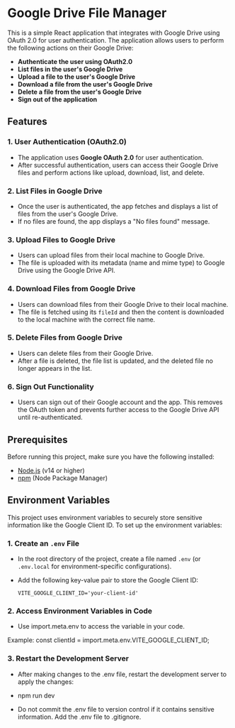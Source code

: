 # Google Drive File Manager

This is a simple React application that integrates with Google Drive using OAuth 2.0 for user authentication. The application allows users to perform the following actions on their Google Drive:

- **Authenticate the user using OAuth2.0**
- **List files in the user's Google Drive**
- **Upload a file to the user's Google Drive**
- **Download a file from the user's Google Drive**
- **Delete a file from the user's Google Drive**
- **Sign out of the application**

## Features

### 1. **User Authentication (OAuth2.0)**

- The application uses **Google OAuth 2.0** for user authentication.
- After successful authentication, users can access their Google Drive files and perform actions like upload, download, list, and delete.

### 2. **List Files in Google Drive**

- Once the user is authenticated, the app fetches and displays a list of files from the user's Google Drive.
- If no files are found, the app displays a "No files found" message.

### 3. **Upload Files to Google Drive**

- Users can upload files from their local machine to Google Drive.
- The file is uploaded with its metadata (name and mime type) to Google Drive using the Google Drive API.

### 4. **Download Files from Google Drive**

- Users can download files from their Google Drive to their local machine.
- The file is fetched using its `fileId` and then the content is downloaded to the local machine with the correct file name.

### 5. **Delete Files from Google Drive**

- Users can delete files from their Google Drive.
- After a file is deleted, the file list is updated, and the deleted file no longer appears in the list.

### 6. **Sign Out Functionality**

- Users can sign out of their Google account and the app. This removes the OAuth token and prevents further access to the Google Drive API until re-authenticated.

## Prerequisites

Before running this project, make sure you have the following installed:

- [Node.js](https://nodejs.org/) (v14 or higher)
- [npm](https://www.npmjs.com/) (Node Package Manager)

## Environment Variables

This project uses environment variables to securely store sensitive information like the Google Client ID. To set up the environment variables:

### 1. **Create an `.env` File**

- In the root directory of the project, create a file named `.env` (or `.env.local` for environment-specific configurations).

- Add the following key-value pair to store the Google Client ID:

  ```env
  VITE_GOOGLE_CLIENT_ID='your-client-id'
  ```

### 2. Access Environment Variables in Code

- Use import.meta.env to access the variable in your code.

Example:
const clientId = import.meta.env.VITE_GOOGLE_CLIENT_ID;

### 3. Restart the Development Server

- After making changes to the .env file, restart the development server to apply the changes:

- npm run dev

- Do not commit the .env file to version control if it contains sensitive information. Add the .env file to .gitignore.
